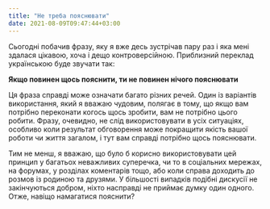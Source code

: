 ```yaml
---
title: "Не треба пояснювати"
date: 2021-08-09T09:47:44+03:00
---
```


Сьогодні побачив фразу, яку я вже десь зустрічав пару раз і яка мені здалася цікавою, хоча і дещо контроверсійною. Приблизний переклад українською буде звучати так:

**Якщо повинен щось пояснити, ти не повинен нічого пояснювати**

Ця фраза справді може означати багато різних речей. Один із варіантів використання, який я вважаю чудовим, полягає в тому, що якщо вам потрібно переконати когось щось зробити, вам не потрібно цього робити. Фразу, очевидно, не слід використовувати в усіх ситуаціях, особливо коли результат обговорення може покращити якість вашої роботи чи життя загалом, і тут вам справді потрібно щось пояснювати.

Тим не менш, я вважаю, що було б корисно використовувати цей принцип у багатьох неважливих суперечка, чи то в соціальних мережах, на форумах, у розділах коментарів тощо, або коли справа доходить до розмов із родиною та друзями. У більшості випадків подібні дискусії не закінчуються добром, ніхто насправді не приймає думку один одного. Отже, навіщо намагатися пояснити?
